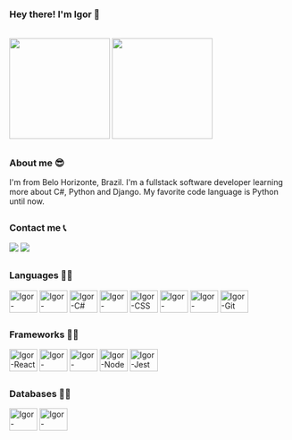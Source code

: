 ### Hey there! I'm Igor 👋

<br>

<div>
  <img height="180em" src="https://github-readme-stats.vercel.app/api?username=igorrCarvalho&show_icons=true&theme=radical&count_private=true">
  <img height="180em" src="https://github-readme-stats.vercel.app/api/top-langs/?username=igorrCarvalho&langs_count=8&layout=compact&theme=radical">
</div>

##

### About me 😎

<div>
  <p>
    I'm from Belo Horizonte, Brazil. I'm a fullstack software developer learning more about C#, Python and Django. My favorite code language is Python until now.
  </p>
</div>

##

### Contact me 📞

<div>
  <a href="mailto:igorsilvabhz6@gmail.com" target="_blank"><img src="https://img.shields.io/badge/Gmail-D14836?style=for-the-badge&logo=gmail&logoColor=white" target="_blank"></a>
  <a href="https://www.linkedin.com/in/dev-igor-carvalho/" target="_blank"><img src="https://img.shields.io/badge/LinkedIn-0077B5?style=for-the-badge&logo=linkedin&logoColor=white" target="_blank"></a>
</div>

##

### Languages 👨‍💻

<div style="display: inline_block">
  <img align="center" alt="Igor-JavaScript" height="40" width="50" src="https://cdn.jsdelivr.net/gh/devicons/devicon/icons/javascript/javascript-original.svg">
  <img align="center" alt="Igor-TypeScript" height="40" width="50" src="https://cdn.jsdelivr.net/gh/devicons/devicon/icons/typescript/typescript-original.svg">
  <img align="center" alt="Igor-C#" height="40" width="50" src="https://cdn.jsdelivr.net/gh/devicons/devicon/icons/csharp/csharp-original.svg">
  <img align="center" alt="Igor-HTML" height="40" width="50" src="https://cdn.jsdelivr.net/gh/devicons/devicon/icons/html5/html5-original.svg">
  <img align="center" alt="Igor-CSS" height="40" width="50" src="https://cdn.jsdelivr.net/gh/devicons/devicon/icons/css3/css3-original.svg">
  <img align="center" alt="Igor-Docker" height="40" width="50" src="https://cdn.jsdelivr.net/gh/devicons/devicon/icons/docker/docker-original.svg">
  <img align="center" alt="Igor-Python" height="40" width="50" src="https://cdn.jsdelivr.net/gh/devicons/devicon/icons/python/python-original.svg">
  <img align="center" alt="Igor-Git" height="40" width="50" src="https://cdn.jsdelivr.net/gh/devicons/devicon/icons/git/git-original.svg">
</div>

##

### Frameworks 👨‍💻

<div style="display: inline_block">
  <img align="center" alt="Igor-React" height="40" width="50" src="https://cdn.jsdelivr.net/gh/devicons/devicon/icons/react/react-original.svg">
  <img align="center" alt="Igor-Django" height="40" width="50" src="https://cdn.jsdelivr.net/gh/devicons/devicon/icons/django/django-plain-wordmark.svg">
  <img align="center" alt="Igor-Redux" height="40" width="50" src="https://cdn.jsdelivr.net/gh/devicons/devicon/icons/redux/redux-original.svg">
  <img align="center" alt="Igor-Node" height="40" width="50" src="https://cdn.jsdelivr.net/gh/devicons/devicon/icons/nodejs/nodejs-original.svg">
  <img align="center" alt="Igor-Jest" height="40" width="50" src="https://cdn.jsdelivr.net/gh/devicons/devicon/icons/jest/jest-plain.svg">
</div>

##

### Databases 👨‍💻

<div style="display: inline_block">
  <img align="center" alt="Igor-MySQL" height="40" width="50" src="https://cdn.jsdelivr.net/gh/devicons/devicon/icons/mysql/mysql-original.svg">
  <img align="center" alt="Igor-MongoDB" height="40" width="50" src="https://cdn.jsdelivr.net/gh/devicons/devicon/icons/mongodb/mongodb-original.svg">
</div>
